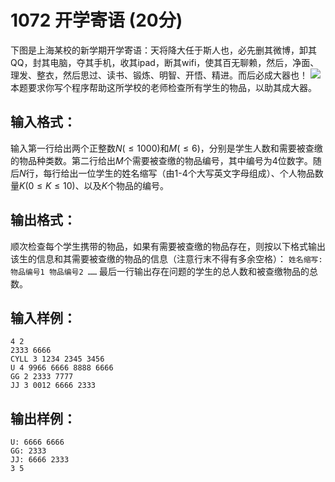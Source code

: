 # 1072 开学寄语 (20分)
下图是上海某校的新学期开学寄语：天将降大任于斯人也，必先删其微博，卸其QQ，封其电脑，夺其手机，收其ipad，断其wifi，使其百无聊赖，然后，净面、理发、整衣，然后思过、读书、锻炼、明智、开悟、精进。而后必成大器也！
![](https://images.ptausercontent.com/3b1d9f4a-778b-4942-a9e2-836262f363aa.JPG)
本题要求你写个程序帮助这所学校的老师检查所有学生的物品，以助其成大器。
## 输入格式：
输入第一行给出两个正整数$N(≤1000)$和$M(≤6)$，分别是学生人数和需要被查缴的物品种类数。第二行给出$M$个需要被查缴的物品编号，其中编号为4位数字。随后$N$行，每行给出一位学生的姓名缩写（由1-4个大写英文字母组成）、个人物品数量$K(0 ≤K≤10)$、以及$K$个物品的编号。
## 输出格式：
顺次检查每个学生携带的物品，如果有需要被查缴的物品存在，则按以下格式输出该生的信息和其需要被查缴的物品的信息（注意行末不得有多余空格）：
`姓名缩写: 物品编号1 物品编号2 ……`
最后一行输出存在问题的学生的总人数和被查缴物品的总数。
## 输入样例：
```
4 2
2333 6666
CYLL 3 1234 2345 3456
U 4 9966 6666 8888 6666
GG 2 2333 7777
JJ 3 0012 6666 2333
``` 
## 输出样例：
```
U: 6666 6666
GG: 2333
JJ: 6666 2333
3 5
```